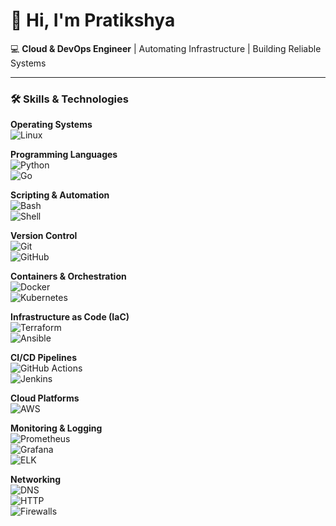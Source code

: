 # 👋 Hi, I'm Pratikshya 

💻 **Cloud & DevOps Engineer** | Automating Infrastructure | Building Reliable Systems  

---

### 🛠️ Skills & Technologies  

**Operating Systems**  
![Linux](https://img.shields.io/badge/Linux-FCC624?style=flat&logo=linux&logoColor=black)  

**Programming Languages**  
![Python](https://img.shields.io/badge/Python-3776AB?style=flat&logo=python&logoColor=white)  
![Go](https://img.shields.io/badge/Go-00ADD8?style=flat&logo=go&logoColor=white)  

**Scripting & Automation**  
![Bash](https://img.shields.io/badge/Bash-4EAA25?style=flat&logo=gnubash&logoColor=white)  
![Shell](https://img.shields.io/badge/Shell-FFD500?style=flat&logo=powershell&logoColor=black)  

**Version Control**  
![Git](https://img.shields.io/badge/Git-F05032?style=flat&logo=git&logoColor=white)  
![GitHub](https://img.shields.io/badge/GitHub-181717?style=flat&logo=github&logoColor=white)  

**Containers & Orchestration**  
![Docker](https://img.shields.io/badge/Docker-2496ED?style=flat&logo=docker&logoColor=white)  
![Kubernetes](https://img.shields.io/badge/Kubernetes-326CE5?style=flat&logo=kubernetes&logoColor=white)  

**Infrastructure as Code (IaC)**  
![Terraform](https://img.shields.io/badge/Terraform-623CE4?style=flat&logo=terraform&logoColor=white)  
![Ansible](https://img.shields.io/badge/Ansible-EE0000?style=flat&logo=ansible&logoColor=white)  

**CI/CD Pipelines**  
![GitHub Actions](https://img.shields.io/badge/GitHub_Actions-2088FF?style=flat&logo=githubactions&logoColor=white)  
![Jenkins](https://img.shields.io/badge/Jenkins-D24939?style=flat&logo=jenkins&logoColor=white)  

**Cloud Platforms**  
![AWS](https://img.shields.io/badge/AWS-232F3E?style=flat&logo=amazonaws&logoColor=white)  

**Monitoring & Logging**  
![Prometheus](https://img.shields.io/badge/Prometheus-E6522C?style=flat&logo=prometheus&logoColor=white)  
![Grafana](https://img.shields.io/badge/Grafana-F46800?style=flat&logo=grafana&logoColor=white)  
![ELK](https://img.shields.io/badge/Elastic-005571?style=flat&logo=elasticsearch&logoColor=white)  

**Networking**  
![DNS](https://img.shields.io/badge/DNS-FF6F00?style=flat&logo=internetexplorer&logoColor=white)  
![HTTP](https://img.shields.io/badge/HTTP-0096D6?style=flat&logo=w3c&logoColor=white)  
![Firewalls](https://img.shields.io/badge/Firewalls-EE1C25?style=flat&logo=fortinet&logoColor=white)  
